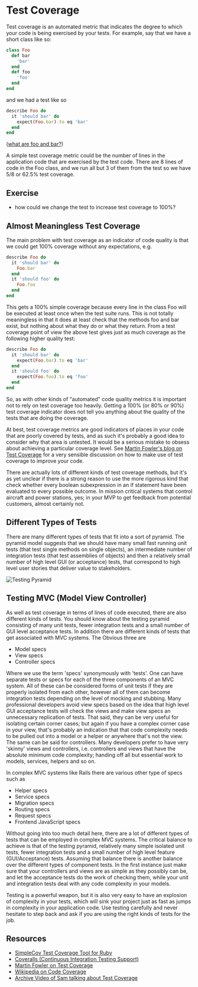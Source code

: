 Test Coverage
============


Test coverage is an automated metric that indicates the degree to which your code is being exercised by your tests.  For example, say that we have a short class like so:

```ruby
class Foo
  def bar
    'bar'
  end
  def foo
    'foo'
  end
end
```
and we had a test like so

```ruby
describe Foo do
  it 'should bar' do
    expect(Foo.bar).to eq 'bar'
  end
end
```
([what are foo and bar?](http://en.wikipedia.org/wiki/Foobar))

A simple test coverage metric could be the number of lines in the application code that are exercised by the test code.  There are 8 lines of code in the Foo class, and we run all but 3 of them from the test so we have 5/8 or 62.5% test coverage.

Exercise
-------
* how could we change the test to increase test coverage to 100%?

Almost Meaningless Test Coverage
-----

The main problem with test coverage as an indicator of code quality is that we could get 100% coverage without any expectations, e.g.

```ruby
describe Foo do
  it 'should bar' do
    Foo.bar
  end
  it 'should foo' do
    Foo.foo
  end
end
```

This gets a 100% simple coverage because every line in the class Foo will be executed at least once when the test suite runs.  This is not totally meaningless in that it does at least check that the methods foo and bar exist, but nothing about what they do or what they return.  From a test coverage point of view the above test gives just as much coverage as the following higher quality test:

```ruby
describe Foo do
  it 'should bar' do
    expect(Foo.bar).to eq 'bar'
  end
  it 'should foo' do
    expect(Foo.foo).to eq 'foo'
  end
end
```


So, as with other kinds of "automated" code quality metrics it is important not to rely on test coverage too heavily.  Getting a 100% (or 80% or 90%) test coverage indicator does not tell you anything about the quality of the tests that are doing the coverage.  

At best, test coverage metrics are good indicators of places in your code that are poorly covered by tests, and as such it's probably a good idea to consider why that area is untested.  It would be a serious mistake to obsess about achieving a particular coverage level.  See [Martin Fowler's blog on Test Coverage](http://martinfowler.com/bliki/TestCoverage.html) for a very sensible discussion on how to make use of test coverage to improve your code.

There are actually lots of different kinds of test coverage methods, but it's as yet unclear if there is a strong reason to use the more rigorous kind that check whether every boolean subexpression in an if statement have been evaluated to every possible outcome.  In mission critical systems that control aircraft and power stations, yes; in your MVP to get feedback from potential customers, almost certainly not.

Different Types of Tests
-------

There are many different types of tests that fit into a sort of pyramid.  The pyramid model suggests that we should have many small fast running unit tests (that test single methods on single objects), an intermediate number of integration tests (that test assemblies of objects) and then a relatively small number of high level GUI (or acceptance) tests, that correspond to high level user stories that deliver value to stakeholders.

![Testing Pyramid](https://watirmelon.files.wordpress.com/2011/06/automatedtestingpyramid.png)

Testing MVC (Model View Controller)
--------

As well as test coverage in terms of lines of code executed, there are also different kinds of tests.  You should know about the testing pyramid consisting of many unit tests, fewer integration tests and a small number of GUI level acceptance tests. In addition there are different kinds of tests that get associated with MVC systems.  The Obvious three are

* Model specs
* View specs
* Controller specs

Where we use the term 'specs' synonymously with 'tests'.  One can have separate tests or specs for each of the three components of an MVC system.  All of these can be considered forms of unit tests if they are properly isolated from each other, however all of them can become integration tests depending on the level of mocking and stubbing.  Many professional developers avoid view specs based on the idea that high level GUI acceptance tests will check the views and make view specs an unnecessary replication of tests.  That said, they can be very useful for isolating certain corner cases; but again if you have a complex corner case in your view, that's probably an indication that that code complexity needs to be pulled out into a model or a helper or anywhere that's not the view.  The same can be said for controllers.  Many developers prefer to have very 'skinny' views and controllers, i.e. controllers and views that have the absolute minimum code complexity; handing off all but essential work to models, services, helpers and so on.

In complex MVC systems like Rails there are various other type of specs such as

* Helper specs
* Service specs
* Migration specs
* Routing specs
* Request specs
* Frontend JavaScript specs

Without going into too much detail here, there are a lot of different types of tests that can be employed in complex MVC systems.  The critical balance to achieve is that of the testing pyramid, relatively many simple isolated unit tests, fewer integration tests and a small number of high level feature (GUI/Acceptance) tests.  Assuming that balance there is another balance over the different types of component tests.  In the first instance just make sure that your controllers and views are as simple as they possibly can be, and let the acceptance tests do the work of checking them, while your unit and integration tests deal with any code complexity in your models.

Testing is a powerful weapon, but it is also very easy to have an explosion of complexity in your tests, which will sink your project just as fast as jumps in complexity in your application code.  Use testing carefully and never hesitate to step back and ask if you are using the right kinds of tests for the job.

Resources
-------

* [SimpleCov Test Coverage Tool for Ruby](https://github.com/colszowka/simplecov)
* [Coveralls (Continuous Integration Testing Support)](https://coveralls.io)
* [Martin Fowler on Test Coverage](http://martinfowler.com/bliki/TestCoverage.html)
* [Wikipedia on Code Coverage](http://en.wikipedia.org/wiki/Code_coverage)
* [Archive Video of Sam talking about Test Coverage](https://www.youtube.com/watch?v=S6qV8vbjPu8)
